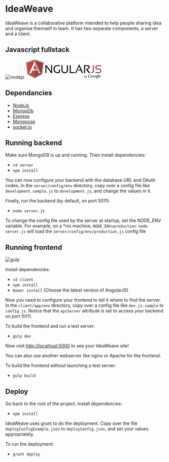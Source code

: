 # IdeaWeave 

IdeaWeave is a collaborative platform intended to help people sharing idea and organise themself in team. It has two separate components, a server and a client.

## Javascript fullstack
![nodejs](http://nodejs.org/images/logos/nodejs.png)
![Angularjs](https://raw.githubusercontent.com/angular/angular.js/master/images/logo/AngularJS.exports/AngularJS-small.png)

## Dependancies
- [NodeJs](http://nodejs.org/)
- [MongoDb](http://www.mongodb.org/) 
- [Express](http://expressjs.com/)
- [Mongoose](http://mongoosejs.com/)
- [socket.io](http://socket.io/)

## Running backend

Make sure MongoDB is up and running. Then install dependencies:

- `cd server`
- `npm install`

You can now configure your backend with the database URL and OAuth codes. In the `server/config/env` directory, copy over a config file like `development.sample.js` to `development.js`, and change the values in it.  

Finally, run the backend (by default, on port 5011):

- `node server.js`

To change the config file used by the server at startup, set the NODE_ENV variable. For example, on a *nix machine,  `NODE_ENV=production node server.js` will load the `server/config/env/production.js` config file

## Running frontend
![gulp](http://ih3.redbubble.net/image.15786709.1011/sticker,375x360.png)

Install dependencies:

- `cd client`
- `npm install`
- `bower install` (Choose the latest version of AngularJS)

Now you need to configure your frontend to tell it where to find the server. In the `client/app/env` directory, copy over a config file like `dev.js.sample` to `config.js`. Notice that the `apiServer` attribute is set to access your backend on port 5011.

To build the frontend and run a test server:

- `gulp dev`

Now visit [http://localhost:5000](http://localhost:5000) to see your IdeaWeave site!

You can also use another webserver like nginx or Apache for the frontend.

To build the frontend without launching a test server: 

- `gulp build`

## Deploy

Go back to the root of the project. Install dependencies:

- `npm install`

IdeaWeave uses grunt to do the deployment. Copy over the file `deployConfigExample.json` to `deployConfig.json`, and set your values appropriately. 

To run the deployment: 

- `grunt deploy`
